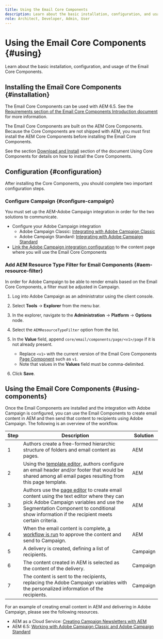 ```yaml
---
title: Using the Email Core Components
description: Learn about the basic installation, configuration, and usage of the Email Core Components.
role: Architect, Developer, Admin, User
---
```


# Using the Email Core Components {#using}

Learn about the basic installation, configuration, and usage of the Email Core Components.

## Installing the Email Core Components {#installation}

The Email Core Components can be used with AEM 6.5. See the [Requirements section of the Email Core Components Introduction document](introduction.md#requirements) for more information.

The Email Core Components are built on the AEM Core Components. Because the Core Components are not shipped with AEM, you must first install the AEM Core Components before installing the Email Core Components.

See the section [Download and Install](/help/get-started/using.md#download-and-install) section of the document Using Core Components for details on how to install the Core Components.

## Configuration {#configuration}

After installing the Core Components, you should complete two important configuration steps.

### Configure Campaign {#configure-campaign}

You must set up the AEM-Adobe Campaign integration in order for the two solutions to communicate.

* Configure your Adobe Campaign integration
  * Adobe Campaign Classic: [Integrating with Adobe Campaign Classic](https://experienceleague.adobe.com/docs/experience-manager-65/administering/integration/campaignonpremise.html)
  * Adobe Campaign Standard: [Integrating with Adobe Campaign Standard](https://experienceleague.adobe.com/docs/experience-manager-65/administering/integration/campaignstandard.html)
* [Link the Adobe Campaign integration configuration](/help/email/components/page.md#cloud-services-tab) to the content page where you will use the Email Core Components

### Add AEM Resource Type Filter for Email Components {#aem-resource-filter}

In order for Adobe Campaign to be able to render emails based on the Email Core Components, a filter must be adjusted in Campaign.

1. Log into Adobe Campaign as an administrator using the client console.

1. Select **Tools** -&gt; **Explorer** from the menu bar.

1. In the explorer, navigate to the **Administration** -&gt; **Platform** -&gt; **Options** node.

1. Select the `AEMResourceTypeFilter` option from the list.

1. In the **Value** field, append `core/email/components/page/<v1>/page` if it is not already present.

   * Replace `<v1>` with the current version of the Email Core Components [Page Component](/help/email/components/page.md) such as `v1`. 
   * Note that values in the **Values** field must be comma-delimited.

1. Click **Save**.

## Using the Email Core Components {#using-components}

Once the Email Components are installed and the integration with Adobe Campaign is configured, you can use the Email Components to create email content in AEM and then send that content to recipients using Adobe Campaign. The following is an overview of the workflow.

|Step|Description|Solution|
|---|---|---|
|1|Authors create a free-formed hierarchic structure of folders and email content as pages.|AEM|
|2|Using the [template editor,](https://experienceleague.adobe.com/docs/experience-manager-cloud-service/sites/authoring/features/templates.html) authors configure an email header and/or footer that would be shared among all email pages resulting from this page template.|AEM|
|3|Authors use the [page editor](https://experienceleague.adobe.com/docs/experience-manager-cloud-service/content/sites/authoring/fundamentals/editing-content.html) to create email content using the text editor where they can pick Adobe Campaign variables and use the Segmentation Component to conditional show information if the recipient meets certain criteria.|AEM|
|4|When the email content is complete, [a workflow is run](https://experienceleague.adobe.com/docs/experience-manager-cloud-service/content/sites/authoring/workflows/overview.html) to approve the content and send to Campaign.|AEM|
|5|A delivery is created, defining a list of recipients.|Campaign|
|6|The content created in AEM is selected as the content of the delivery.|Campaign|
|7|The content is sent to the recipients, replacing the Adobe Campaign variables with the personalized information of the recipients.|Campaign|

For an example of creating email content in AEM and delivering in Adobe Campaign, please see the following resources.

* AEM as a Cloud Service: [Creating Campaign Newsletters with AEM](https://experienceleague.adobe.com/docs/experience-manager-cloud-service/content/sites/authoring/campaign/creating-newsletters.html)
* AEM 6.5: [Working with Adobe Campaign Classic and Adobe Campaign Standard](https://experienceleague.adobe.com/docs/experience-manager-65/authoring/aem-adobe-campaign/campaign.html)

